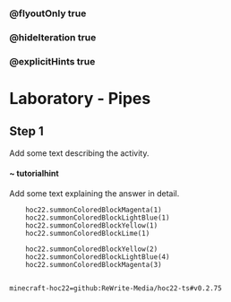 ### @flyoutOnly true
### @hideIteration true
### @explicitHints true


# Laboratory - Pipes

## Step 1
Add some text describing the activity.

#### ~ tutorialhint 
Add some text explaining the answer in detail.



```ghost
    hoc22.summonColoredBlockMagenta(1)
    hoc22.summonColoredBlockLightBlue(1)
    hoc22.summonColoredBlockYellow(1)
    hoc22.summonColoredBlockLime(1)
```
```template
    hoc22.summonColoredBlockYellow(2)
    hoc22.summonColoredBlockLightBlue(4) 
    hoc22.summonColoredBlockMagenta(3)
      
```
```package
minecraft-hoc22=github:ReWrite-Media/hoc22-ts#v0.2.75
```